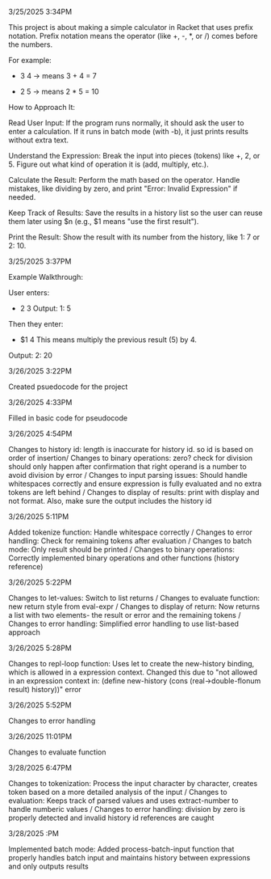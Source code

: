 3/25/2025 3:34PM

This project is about making a simple calculator in Racket that uses prefix notation. Prefix notation means the operator (like +, -, *, or /) comes before the numbers. 

For example:
+ 3 4 → means 3 + 4 = 7
* 2 5 → means 2 * 5 = 10

How to Approach It:

Read User Input:
If the program runs normally, it should ask the user to enter a calculation.
If it runs in batch mode (with -b), it just prints results without extra text.

Understand the Expression:
Break the input into pieces (tokens) like +, 2, or 5.
Figure out what kind of operation it is (add, multiply, etc.).

Calculate the Result:
Perform the math based on the operator.
Handle mistakes, like dividing by zero, and print "Error: Invalid Expression" if needed.

Keep Track of Results:
Save the results in a history list so the user can reuse them later using $n (e.g., $1 means "use the first result").

Print the Result:
Show the result with its number from the history, like 1: 7 or 2: 10.


3/25/2025 3:37PM

Example Walkthrough:

User enters:
+ 2 3
Output:
1: 5

Then they enter:
* $1 4
This means multiply the previous result (5) by 4.

Output:
2: 20


3/26/2025 3:22PM

Created psuedocode for the project


3/26/2025 4:33PM

Filled in basic code for pseudocode

3/26/2025 4:54PM

Changes to history id: length is inaccurate for history id. so id is based on order of insertion/ Changes to binary operations: zero? check for division should only happen after confirmation that right operand is a number to avoid division by error / Changes to input parsing issues: Should handle whitespaces correctly and ensure expression is fully evaluated and no extra tokens are left behind / Changes to display of results: print with display and not format. Also, make sure the output includes the history id


3/26/2025 5:11PM

Added tokenize function: Handle whitespace correctly / Changes to error handling: Check for remaining tokens after evaluation / Changes to batch mode: Only result should be printed / Changes to binary operations: Correctly implemented binary operations and other functions (history reference)


3/26/2025 5:22PM

Changes to let-values: Switch to list returns / Changes to evaluate function: new return style from eval-expr / Changes to display of return: Now returns a list with two elements- the result or error and the remaining tokens / Changes to error handling: Simplified error handling to use list-based approach


3/26/2025 5:28PM

Changes to repl-loop function: Uses let to create the new-history binding, which is allowed in a expression context. Changed this due to "not allowed in an expression context in: (define new-history (cons (real->double-flonum result) history))" error


3/26/2025 5:52PM

Changes to error handling


3/26/2025 11:01PM

Changes to evaluate function


3/28/2025 6:47PM

Changes to tokenization: Process the input character by character, creates token based on a more detailed analysis of the input / Changes to evaluation: Keeps track of parsed values and uses extract-number to handle numberic values / Changes to error handling: division by zero is properly detected and invalid history id references are caught

3/28/2025 :PM

Implemented batch mode: Added process-batch-input function that properly handles batch input and maintains history between expressions and only outputs results